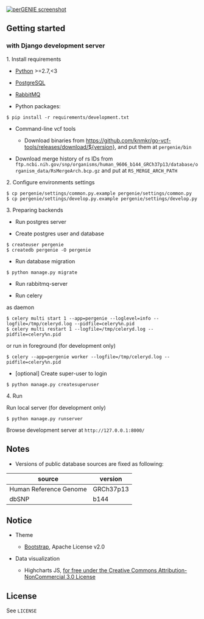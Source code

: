 [![perGENIE screenshot](http://knmkr.info/img/portfolio/pergenie.png)](http://pergenie.org/)

## Getting started

### with Django development server

1\. Install requirements

- [Python]() >=2.7,<3
- [PostgreSQL]()
- [RabbitMQ]()

- Python packages:

```
$ pip install -r requirements/development.txt
```

- Command-line vcf tools
  - Download binaries from https://github.com/knmkr/go-vcf-tools/releases/download/${version}, and put them at `pergenie/bin`

- Download merge history of rs IDs from `ftp.ncbi.nih.gov/snp/organisms/human_9606_b144_GRCh37p13/database/organism_data/RsMergeArch.bcp.gz` and put at `RS_MERGE_ARCH_PATH`


2\. Configure environments settings

```
$ cp pergenie/settings/common.py.example pergenie/settings/common.py
$ cp pergenie/settings/develop.py.example pergenie/settings/develop.py
```

3\. Preparing backends

- Run postgres server

- Create postgres user and database

```
$ createuser pergenie
$ createdb pergenie -O pergenie
```

- Run database migration

```
$ python manage.py migrate
```

- Run rabbitmq-server

- Run celery

as daemon

```
$ celery multi start 1 --app=pergenie --loglevel=info --logfile=/tmp/celeryd.log --pidfile=celery%n.pid
$ celery multi restart 1 --logfile=/tmp/celeryd.log --pidfile=celery%n.pid
```

or run in foreground (for development only)

```
$ celery --app=pergenie worker --logfile=/tmp/celeryd.log --pidfile=celery%n.pid
```

- [optional] Create super-user to login

```
$ python manage.py createsuperuser
```

4\. Run

Run local server (for development only)

```
$ python manage.py runserver
```

Browse development server at `http://127.0.0.1:8000/`


## Notes

- Versions of public database sources are fixed as following:

| source                 | version          |
|------------------------|------------------|
| Human Reference Genome | GRCh37p13        |
| dbSNP                  | b144             |


## Notice

* Theme

  * [Bootstrap](//getbootstrap.com/), Apache License v2.0

* Data visualization

  * Highcharts JS, [for free under the Creative Commons Attribution-NonCommercial 3.0 License](//shop.highsoft.com/highcharts.html)


## License

See `LICENSE`
